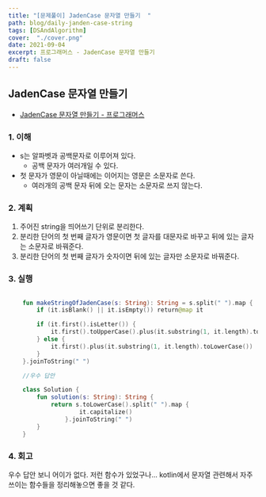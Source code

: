 ```yaml
---
title: "[문제풀이] JadenCase 문자열 만들기  "
path: blog/daily-janden-case-string
tags: [DSAndAlgorithm]
cover:  "./cover.png"
date: 2021-09-04
excerpt: 프로그래머스 - JadenCase 문자열 만들기
draft: false
---
```



## JadenCase 문자열 만들기 
* [JadenCase 문자열 만들기  - 프로그래머스](https://programmers.co.kr/learn/courses/30/lessons/12951)

### 1. 이해 
- s는 알파벳과 공백문자로 이루어져 있다.
    * 공백 문자가 여러개일 수 있다.
- 첫 문자가 영문이 아닐때에는 이어지는 영문은 소문자로 쓴다.
    * 여러개의 공백 문자 뒤에 오는 문자는 소문자로 쓰지 않는다.

### 2. 계획

1. 주어진 string을 띄어쓰기 단위로 분리한다.
2. 분리한 단어의 첫 번째 글자가 영문이면 첫 글자를 대문자로 바꾸고 뒤에 있는 글자는 소문자로 바꿔준다.
3. 분리한 단어의 첫 번째 글자가 숫자이면 뒤에 있는 글자만 소문자로 바꿔준다. 



### 3. 실행
```kotlin

    fun makeStringOfJadenCase(s: String): String = s.split(" ").map {
        if (it.isBlank() || it.isEmpty()) return@map it

        if (it.first().isLetter()) {
            it.first().toUpperCase().plus(it.substring(1, it.length).toLowerCase())
        } else {
            it.first().plus(it.substring(1, it.length).toLowerCase())
        }
    }.joinToString(" ")

    //우수 답안

    class Solution {
        fun solution(s: String): String {
            return s.toLowerCase().split(" ").map {
                    it.capitalize()
                }.joinToString(" ")
        }
    }
```

### 4. 회고 

우수 답안 보니 어이가 없다. 저런 함수가 있었구나... kotlin에서 문자열 관련해서 자주 쓰이는 함수들을 정리해놓으면 좋을 것 같다. 